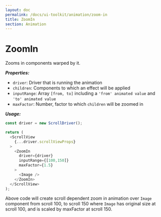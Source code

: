 ```yaml
---
layout: doc
permalink: /docs/ui-toolkit/animation/zoom-in
title: ZoomIn
section: Animation
---
```


# ZoomIn

Zooms in components warped by it.

***Properties:***

- `driver`: Driver that is running the animation
- `children`: Components to which an effect will be applied
- `inputRange`: Array `[from, to]` including a `'from' animated value` and `'to' animated value`
- `maxFactor`: Number, factor to which `children` will be zoomed in

***Usage:***

```javascript
const driver = new ScrollDriver();

return (
  <ScrollView
    {...driver.scrollViewProps}
  >
    <ZoomIn
      driver={driver}
      inputRange={[100,150]}
      maxFactor={1.5}
    >
      <Image />
    </ZoomIn>
  </ScrollView>
);
```

Above code will create scroll dependent zoom in animation over `Image` component from scroll 100, to scroll 150 where `Image` has original size at scroll 100, and is scaled by maxFactor at scroll 150.